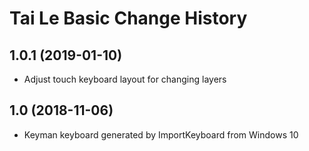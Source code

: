 Tai Le Basic Change History
====================

1.0.1 (2019-01-10)
-----------------
* Adjust touch keyboard layout for changing layers

1.0 (2018-11-06)
----------------
* Keyman keyboard generated by ImportKeyboard from Windows 10 

